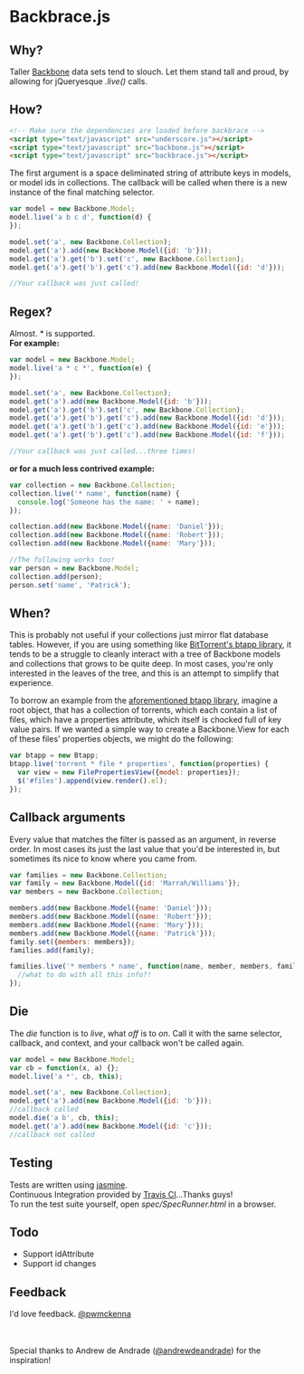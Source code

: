 # Backbrace.js

## Why?
Taller [Backbone](https://github.com/documentcloud/backbone) data sets tend to slouch. Let them stand tall and proud, by allowing for jQueryesque *.live()* calls.
## How?
```html
<!-- Make sure the dependencies are loaded before backbrace -->
<script type="text/javascript" src="underscore.js"></script>
<script type="text/javascript" src="backbone.js"></script>
<script type="text/javascript" src="backbrace.js"></script>
```
The first argument is a space deliminated string of attribute keys in models, or model ids in collections. The callback will be called when there is a new instance of the final matching selector.
```js
var model = new Backbone.Model;
model.live('a b c d', function(d) {
});

model.set('a', new Backbone.Collection);
model.get('a').add(new Backbone.Model({id: 'b'}));
model.get('a').get('b').set('c', new Backbone.Collection);
model.get('a').get('b').get('c').add(new Backbone.Model({id: 'd'}));

//Your callback was just called!
```
## Regex?
Almost. * is supported.  
__For example:__
```js
var model = new Backbone.Model;
model.live('a * c *', function(e) {
});

model.set('a', new Backbone.Collection);
model.get('a').add(new Backbone.Model({id: 'b'}));
model.get('a').get('b').set('c', new Backbone.Collection);
model.get('a').get('b').get('c').add(new Backbone.Model({id: 'd'}));
model.get('a').get('b').get('c').add(new Backbone.Model({id: 'e'}));
model.get('a').get('b').get('c').add(new Backbone.Model({id: 'f'}));

//Your callback was just called...three times!
```
__or for a much less contrived example:__
```js
var collection = new Backbone.Collection;
collection.live('* name', function(name) {
  console.log('Someone has the name: ' + name);
});

collection.add(new Backbone.Model({name: 'Daniel'}));
collection.add(new Backbone.Model({name: 'Robert'}));
collection.add(new Backbone.Model({name: 'Mary'}));

//The following works too!
var person = new Backbone.Model;
collection.add(person);
person.set('name', 'Patrick');
```
## When?
This is probably not useful if your collections just mirror flat database tables. However, if you are using something like [BitTorrent's btapp library](http://github.com/pwmckenna/btapp/), it tends to be a struggle to cleanly interact with a tree of Backbone models and collections that grows to be quite deep. In most cases, you're only interested in the leaves of the tree, and this is an attempt to simplify that experience.  


To borrow an example from the [aforementioned btapp library](http://github.com/pwmckenna/btapp/), imagine a root object, that has a collection of torrents, which each contain a list of files, which have a properties attribute, which itself is chocked full of key value pairs. If we wanted a simple way to create a Backbone.View for each of these files' properties objects, we might do the following:
```js
var btapp = new Btapp;
btapp.live('torrent * file * properties', function(properties) {
  var view = new FilePropertiesView({model: properties});
  $('#files').append(view.render().el);
});
```

## Callback arguments
Every value that matches the filter is passed as an argument, in reverse order. In most cases its just the last value that you'd be interested in, but sometimes its nice to know where you came from.

```js
var families = new Backbone.Collection;
var family = new Backbone.Model({id: 'Marrah/Williams'});
var members = new Backbone.Collection;

members.add(new Backbone.Model({name: 'Daniel'}));
members.add(new Backbone.Model({name: 'Robert'}));
members.add(new Backbone.Model({name: 'Mary'}));
members.add(new Backbone.Model({name: 'Patrick'}));
family.set({members: members});
families.add(family);

families.live('* members * name', function(name, member, members, family) {
  //what to do with all this info?!
});
```
## Die
The *die* function is to *live*, what *off* is to *on*. Call it with the same selector, callback, and context, and your callback won't be called again.
```js
var model = new Backbone.Model;
var cb = function(x, a) {};
model.live('a *', cb, this);

model.set('a', new Backbone.Collection);
model.get('a').add(new Backbone.Model({id: 'b'}));
//callback called
model.die('a b', cb, this);
model.get('a').add(new Backbone.Model({id: 'c'}));
//callback not called
```

## Testing
Tests are written using [jasmine](https://github.com/pivotal/jasmine).  
Continuous Integration provided by [Travis CI](http://travis-ci.org/#!/pwmckenna/backbrace)...Thanks guys!  
To run the test suite yourself, open *spec/SpecRunner.html* in a browser.  


## Todo
- Support idAttribute
- Support id changes

## Feedback
I'd love feedback. [@pwmckenna](https://twitter.com/#!/pwmckenna)

<br><br>
Special thanks to Andrew de Andrade ([@andrewdeandrade](https://twitter.com/#!/andrewdeandrade)) for the inspiration!
